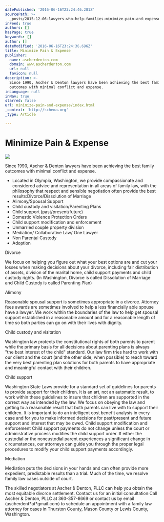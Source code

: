```yaml
---
datePublished: '2016-06-16T23:24:46.201Z'
sourcePath: >-
  _posts/2015-12-06-lawyers-who-help-families-minimize-pain-and-expense-since-199.md
inFeed: true
authors: []
hasPage: true
keywords: []
author: []
dateModified: '2016-06-16T23:24:36.696Z'
title: Minimize Pain & Expense
publisher:
  name: ascherdenton.com
  domain: www.ascherdenton.com
  url: null
  favicon: null
description: >-
  Since 1990, Ascher & Denton lawyers have been achieving the best family
  outcomes with minimal conflict and expense.
inLanguage: null
inNav: true
starred: false
url: minimize-pain-and-expense/index.html
_context: 'http://schema.org'
_type: Article

---
```

# **Minimize Pain & Expense**
![](https://the-grid-user-content.s3-us-west-2.amazonaws.com/7eee59b6-b4a6-48b2-b7dc-798c4f5f7bcc.jpg)

Since 1990, Ascher & Denton lawyers have been achieving the best family outcomes with minimal conflict and expense.

* Located in Olympia, Washington, we provide compassionate and considered advice and representation in all areas of family law, with the philosophy that respect and sensible negotiation often provide the best results:Divorce/Dissolution of Marriage
* Alimony/Spousal Support
* Child custody and visitation/Parenting Plans
* Child support (past/present/future)
* Domestic Violence Protection Orders
* Child support modification and enforcement
* Unmarried couple property division
* Mediation/ Collaborative Law/ One Lawyer
* Non Parental Custody
* Adoption

Divorce

We focus on helping you figure out what your best options are and cut your losses when making decisions about your divorce, including fair distribution of assets, division of the marital home, child support payments and child custody rights. (In Washington, Divorce is called Dissolution of Marriage and Child Custody is called Parenting Plan)

Alimony

Reasonable spousal support is sometimes appropriate in a divorce. Attorney fees awards are sometimes involved to help a less financially able spouse have a lawyer. We work within the boundaries of the law to help get spousal support established in a reasonable amount and for a reasonable length of time so both parties can go on with their lives with dignity.

Child custody and visitation

Washington law protects the constitutional rights of both parents to parent while the primary basis for all decisions about parenting plans is always "the best interest of the child" standard. Our law firm tries hard to work with our client and the court (and the other side, when possible) to reach toward the very best parenting plan solutions for both parents to have appropriate and meaningful contact with their children.

Child support

Washington State Laws provide for a standard set of guidelines for parents to provide support for their children. It is an art, not an automatic result, to work within these guidelines to insure that children are supported in the correct way as intended by the law. We focus on obeying the law and getting to a reasonable result that both parents can live with to support their children. It is important to do an intelligent cost benefit analysis in every case and for you to make informed decisions for past/present and future support and interest that may be owed. Child support modification and enforcement Child support payments do not change unless the court or administrative process modifies the child support order. If either the custodial or the noncustodial parent experiences a significant change in circumstances, our attorneys can guide you through the proper legal procedures to modify your child support payments accordingly.

Mediation

Mediation puts the decisions in your hands and can often provide more expedient, predictable results than a trial. Much of the time, we resolve family law cases outside of court.

The skilled negotiators at Ascher & Denton, PLLC can help you obtain the most equitable divorce settlement. Contact us for an initial consultation Call Ascher & Denton, PLLC at 360-357-8669 or contact us by email (ascherdent\*at\*gmail.com) to schedule an appointment with a family law attorney for cases in Thurston County, Mason County or Lewis County, Washington.